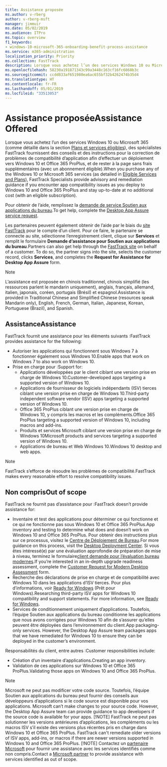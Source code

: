 ```yaml
---
title: Assistance proposée
ms.author: v-rberg
author: v-rberg-msft
manager: jimmuir
ms.date: 05/02/2019
ms.audience: ITPro
ms.topic: overview
f1_keywords:
- windows-10-microsoft-365-onboarding-benefit-process-assistance
ms.service: m365-administration
localization_priority: Priority
ms.collection: FastTrack
description: Lorsque vous achetez l’un des services Windows 10 ou Microsoft 365, des spécialistes FastTrack fournissent des conseils et des instructions pour la correction de problèmes afin d’effectuer un déploiement vers Windows 10 et Office 365 ProPlus et de rester à la page sans frais supplémentaires (avec un abonnement éligible).
ms.openlocfilehash: 58230a191871343c99a3448c163cf16fc6068b3c
ms.sourcegitcommit: ccdd833af651980ea6ac655bf32b4262474b35d4
ms.translationtype: HT
ms.contentlocale: fr-FR
ms.lasthandoff: 05/01/2019
ms.locfileid: "33513053"
---
```

# <a name="assistance-offered"></a><span data-ttu-id="fde96-103">Assistance proposée</span><span class="sxs-lookup"><span data-stu-id="fde96-103">Assistance Offered</span></span>  

<span data-ttu-id="fde96-104">Lorsque vous achetez l’un des services Windows 10 ou Microsoft 365 (comme détaillé dans la section [Plans et services éligibles](M365-eligible-services-and-plans.md)), des spécialistes FastTrack fournissent des conseils et des instructions pour la correction de problèmes de compatibilité d’application afin d’effectuer un déploiement vers Windows 10 et Office 365 ProPlus, et de rester à la page sans frais supplémentaires (avec un abonnement éligible).</span><span class="sxs-lookup"><span data-stu-id="fde96-104">When you purchase any of the Windows 10 or Microsoft 365 services (as detailed in [Eligible Services and Plans](M365-eligible-services-and-plans.md)), FastTrack Specialists provide advisory and remediation guidance if you encounter app compatibility issues as you deploy to Windows 10 and Office 365 ProPlus and stay up-to-date at no additional cost (with an eligible subscription).</span></span>

<span data-ttu-id="fde96-105">Pour obtenir de l’aide, remplissez la [demande de service Soutien aux applications du bureau](https://go.microsoft.com/fwlink/?linkid=2022721).</span><span class="sxs-lookup"><span data-stu-id="fde96-105">To get help, complete the [Desktop App Assure service request](https://go.microsoft.com/fwlink/?linkid=2022721).</span></span>

<span data-ttu-id="fde96-p101">Les partenaires peuvent également obtenir de l’aide par le biais du [site FastTrack](https://go.microsoft.com/fwlink/?linkid=780698) pour le compte d’un client. Pour ce faire, le partenaire se connecte au site, sélectionne l’enregistrement client, clique sur **Services** et remplit le formulaire **Demande d’assistance pour Soutien aux applications du bureau**.</span><span class="sxs-lookup"><span data-stu-id="fde96-p101">Partners can also get help through the [FastTrack site](https://go.microsoft.com/fwlink/?linkid=780698) on behalf of a customer. To do so, the partner signs into the site, selects the customer record, clicks **Services**, and completes the **Request for Assistance for Desktop App Assure** form.</span></span>

> [!NOTE]
> <span data-ttu-id="fde96-108">L’assistance est proposée en chinois traditionnel, chinois simplifié (les ressources parlent le mandarin uniquement), anglais, français, allemand, italien, japonais, coréen, portugais (Brésil) et espagnol.</span><span class="sxs-lookup"><span data-stu-id="fde96-108">Assistance is provided in Traditional Chinese and Simplified Chinese (resources speak Mandarin only), English, French, German, Italian, Japanese, Korean, Portuguese (Brazil), and Spanish.</span></span> 

## <a name="assistance"></a><span data-ttu-id="fde96-109">Assistance</span><span class="sxs-lookup"><span data-stu-id="fde96-109">Assistance</span></span>

<span data-ttu-id="fde96-110">FastTrack fournit une assistance pour les éléments suivants :</span><span class="sxs-lookup"><span data-stu-id="fde96-110">FastTrack provides assistance for the following:</span></span>
- <span data-ttu-id="fde96-111">Autoriser les applications qui fonctionnent sous Windows 7 à fonctionner également sous Windows 10.</span><span class="sxs-lookup"><span data-stu-id="fde96-111">Enable apps that work on Windows 7 to also work on Windows 10.</span></span>
- <span data-ttu-id="fde96-112">Prise en charge pour :</span><span class="sxs-lookup"><span data-stu-id="fde96-112">Support for:</span></span>
    - <span data-ttu-id="fde96-113">Applications développées par le client ciblant une version prise en charge de Windows 10.</span><span class="sxs-lookup"><span data-stu-id="fde96-113">Customer-developed apps targeting a supported version of Windows 10.</span></span>
    - <span data-ttu-id="fde96-114">Applications de fournisseur de logiciels indépendants (ISV) tierces ciblant une version prise en charge de Windows 10.</span><span class="sxs-lookup"><span data-stu-id="fde96-114">Third-party independent software vendor (ISV) apps targeting a supported version of Windows 10.</span></span>
    - <span data-ttu-id="fde96-115">Office 365 ProPlus ciblant une version prise en charge de Windows 10, y compris les macros et les compléments.</span><span class="sxs-lookup"><span data-stu-id="fde96-115">Office 365 ProPlus targeting a supported version of Windows 10, including macros and add-ins.</span></span>
    - <span data-ttu-id="fde96-116">Produits et services Microsoft ciblant une version prise en charge de Windows 10</span><span class="sxs-lookup"><span data-stu-id="fde96-116">Microsoft products and services targeting a supported version of Windows 10.</span></span>
    - <span data-ttu-id="fde96-117">Applications de bureau et Web Windows 10.</span><span class="sxs-lookup"><span data-stu-id="fde96-117">Windows 10 desktop and web apps.</span></span>
> [!NOTE]
> <span data-ttu-id="fde96-118">FastTrack s’efforce de résoudre les problèmes de compatibilité.</span><span class="sxs-lookup"><span data-stu-id="fde96-118">FastTrack makes every reasonable effort to resolve compatibility issues.</span></span> 

## <a name="out-of-scope"></a><span data-ttu-id="fde96-119">Non compris</span><span class="sxs-lookup"><span data-stu-id="fde96-119">Out of scope</span></span>

<span data-ttu-id="fde96-120">FastTrack ne fournit pas d’assistance pour :</span><span class="sxs-lookup"><span data-stu-id="fde96-120">FastTrack doesn’t provide assistance for:</span></span>
- <span data-ttu-id="fde96-121">Inventaire et test des applications pour déterminer ce qui fonctionne et ce qui ne fonctionne pas sous Windows 10 et Office 365 ProPlus.</span><span class="sxs-lookup"><span data-stu-id="fde96-121">App inventory and testing to determine what does and doesn’t work on Windows 10 and Office 365 ProPlus.</span></span> <span data-ttu-id="fde96-122">Pour obtenir des instructions plus sur ce processus, visitez le [Centre de Déploiement de Bureau](https://go.microsoft.com/fwlink/?linkid=2080140).</span><span class="sxs-lookup"><span data-stu-id="fde96-122">For more guidance on this process, visit the [Desktop Deployment Center](https://go.microsoft.com/fwlink/?linkid=2080140).</span></span> <span data-ttu-id="fde96-123">Si vous êtes intéressé(e) par une évaluation approfondie de préparation de mise à niveau, terminez le formulaire[client demande pour l’évaluation bureau modernes](https://go.microsoft.com/fwlink/?linkid=2053818).</span><span class="sxs-lookup"><span data-stu-id="fde96-123">If you’re interested in an in-depth upgrade readiness assessment, complete the [Customer Request for Modern Desktop Assessment](https://go.microsoft.com/fwlink/?linkid=2053818) form.</span></span>
- <span data-ttu-id="fde96-p103">Recherche des déclarations de prise en charge et de compatibilité avec Windows 10 dans les applications d’ISV tierces. Pour plus d’informations, voir [Ready for Windows](https://go.microsoft.com/fwlink/?linkid=2054580) (Prêt pour Windows).</span><span class="sxs-lookup"><span data-stu-id="fde96-p103">Researching third-party ISV apps for Windows 10 compatibility and support statements. For more information, see [Ready for Windows](https://go.microsoft.com/fwlink/?linkid=2054580).</span></span>
- <span data-ttu-id="fde96-p104">Services de conditionnement uniquement d’applications. Toutefois, l’équipe Soutien aux applications du bureau conditionne les applications que nous avons corrigées pour Windows 10 afin de s’assurer qu’elles peuvent être déployées dans l’environnement du client.</span><span class="sxs-lookup"><span data-stu-id="fde96-p104">App packaging-only services. However, the Desktop App Assure team packages apps that we have remediated for Windows 10 to ensure they can be deployed in the customer’s environment.</span></span>

<span data-ttu-id="fde96-128">Responsabilités du client, entre autres :</span><span class="sxs-lookup"><span data-stu-id="fde96-128">Customer responsibilities include:</span></span>
- <span data-ttu-id="fde96-129">Création d’un inventaire d’applications.</span><span class="sxs-lookup"><span data-stu-id="fde96-129">Creating an app inventory.</span></span>
- <span data-ttu-id="fde96-130">Validation de ces applications sur Windows 10 et Office 365 ProPlus.</span><span class="sxs-lookup"><span data-stu-id="fde96-130">Validating those apps on Windows 10 and Office 365 ProPlus.</span></span>
> [!NOTE]
> <span data-ttu-id="fde96-p105">Microsoft ne peut pas modificer votre code source. Toutefois, l’équipe Soutien aux applications du bureau peut fournir des conseils aux développeurs d’applications si le code source est disponible pour vos applications. </span><span class="sxs-lookup"><span data-stu-id="fde96-p105">Microsoft can’t make changes to your source code. However, the Desktop App Assure team can provide guidance to app developers if the source code is available for your apps. </span></span>[!NOTE]
> <span data-ttu-id="fde96-p106">FastTrack ne peut pas solutionner les versions antérieures d’applications, les compléments ou les macros ISV s’il existe des versions plus récentes pris en charge dans Windows 10 et Office 365 ProPlus. </span><span class="sxs-lookup"><span data-stu-id="fde96-p106">FastTrack can't remediate older versions of ISV apps, add-ins, or macros if there are newer versions supported in Windows 10 and Office 365 ProPlus. </span></span>[!NOTE]
> <span data-ttu-id="fde96-134">Contactez un [partenaire Microsoft](https://go.microsoft.com/fwlink/?linkid=2080150) pour fournir une assistance avec les services identifiés comme non compris.</span><span class="sxs-lookup"><span data-stu-id="fde96-134">Contact a [Microsoft partner](https://go.microsoft.com/fwlink/?linkid=2080150) to provide assistance with services identified as out of scope.</span></span>
